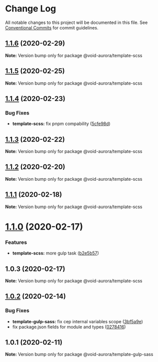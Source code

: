# Change Log

All notable changes to this project will be documented in this file.
See [Conventional Commits](https://conventionalcommits.org) for commit guidelines.

## [1.1.6](https://github.com/void-aurora/toolkit/compare/@void-aurora/template-scss@1.1.5...@void-aurora/template-scss@1.1.6) (2020-02-29)

**Note:** Version bump only for package @void-aurora/template-scss

## [1.1.5](https://github.com/void-aurora/toolkit/compare/@void-aurora/template-scss@1.1.4...@void-aurora/template-scss@1.1.5) (2020-02-25)

**Note:** Version bump only for package @void-aurora/template-scss

## [1.1.4](https://github.com/void-aurora/toolkit/compare/@void-aurora/template-scss@1.1.3...@void-aurora/template-scss@1.1.4) (2020-02-23)

### Bug Fixes

- **template-scss:** fix pnpm compability ([5cfe98d](https://github.com/void-aurora/toolkit/commit/5cfe98d51ad28cd96fc8cad5e6f06fe40201d1ea))

## [1.1.3](https://github.com/void-aurora/toolkit/compare/@void-aurora/template-scss@1.1.2...@void-aurora/template-scss@1.1.3) (2020-02-22)

**Note:** Version bump only for package @void-aurora/template-scss

## [1.1.2](https://github.com/void-aurora/toolkit/compare/@void-aurora/template-scss@1.1.1...@void-aurora/template-scss@1.1.2) (2020-02-20)

**Note:** Version bump only for package @void-aurora/template-scss

## [1.1.1](https://github.com/void-aurora/toolkit/compare/@void-aurora/template-scss@1.1.0...@void-aurora/template-scss@1.1.1) (2020-02-18)

**Note:** Version bump only for package @void-aurora/template-scss

# [1.1.0](https://github.com/void-aurora/toolkit/compare/@void-aurora/template-scss@1.0.3...@void-aurora/template-scss@1.1.0) (2020-02-17)

### Features

- **template-scss:** more gulp task ([b2e5b57](https://github.com/void-aurora/toolkit/commit/b2e5b575ec58ede88410cca4d4836685df8eba05))

## 1.0.3 (2020-02-17)

**Note:** Version bump only for package @void-aurora/template-scss

## [1.0.2](https://github.com/void-aurora/toolkit/compare/@void-aurora/template-gulp-sass@1.0.1...@void-aurora/template-gulp-sass@1.0.2) (2020-02-14)

### Bug Fixes

- **template-gulp-sass:** fix cep internal variables scope ([3bf5a9e](https://github.com/void-aurora/toolkit/commit/3bf5a9ef2c3c174b43ca0c5df4fb5d7e5c74f1e9))
- fix package.json fields for module and types ([0278416](https://github.com/void-aurora/toolkit/commit/02784161794e8a12a22209fdd0f15e674fb85770))

## 1.0.1 (2020-02-11)

**Note:** Version bump only for package @void-aurora/template-gulp-sass
